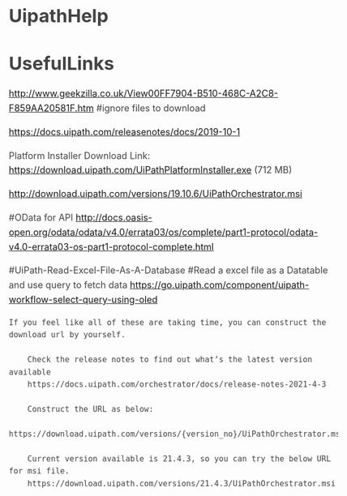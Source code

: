 # UipathHelp

# UsefulLinks
http://www.geekzilla.co.uk/View00FF7904-B510-468C-A2C8-F859AA20581F.htm
#ignore files to download

<style type="text/css">body{margin:40px auto;max-width:650px;line-height:1.6;font-size:18px;color:#444;padding:0 10px}h1,h2,h3{line-height:1.2}
</style>


https://docs.uipath.com/releasenotes/docs/2019-10-1

Platform Installer Download Link: https://download.uipath.com/UiPathPlatformInstaller.exe (712 MB)

http://download.uipath.com/versions/19.10.6/UiPathOrchestrator.msi


#OData for API
http://docs.oasis-open.org/odata/odata/v4.0/errata03/os/complete/part1-protocol/odata-v4.0-errata03-os-part1-protocol-complete.html



#UiPath-Read-Excel-File-As-A-Database
#Read a excel file as a Datatable and use query to fetch data
https://go.uipath.com/component/uipath-workflow-select-query-using-oled



    If you feel like all of these are taking time, you can construct the download url by yourself.

        Check the release notes to find out what’s the latest version available
        https://docs.uipath.com/orchestrator/docs/release-notes-2021-4-3

        Construct the URL as below:
        https://download.uipath.com/versions/{version_no}/UiPathOrchestrator.msi

        Current version available is 21.4.3, so you can try the below URL for msi file.
        https://download.uipath.com/versions/21.4.3/UiPathOrchestrator.msi
